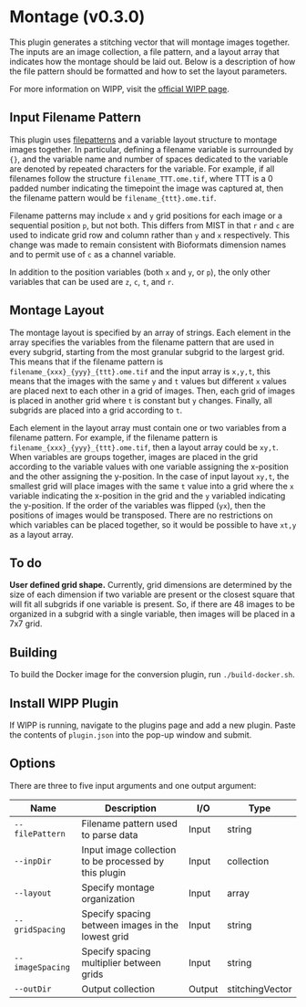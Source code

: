 # Montage (v0.3.0)

This plugin generates a stitching vector that will montage images together. The
inputs are an image collection, a file pattern, and a layout array that
indicates how the montage should be laid out. Below is a description of how the
file pattern should be formatted and how to set the layout parameters.

For more information on WIPP, visit the
[official WIPP page](https://isg.nist.gov/deepzoomweb/software/wipp).

## Input Filename Pattern

This plugin uses
[filepatterns](https://github.com/USNISTGOV/MIST/wiki/User-Guide#input-parameters)
and a variable layout structure to montage images together. In particular,
defining a filename variable is surrounded by `{}`, and the variable name and
number of spaces dedicated to the variable are denoted by repeated characters
for the variable. For example, if all filenames follow the structure
`filename_TTT.ome.tif`, where TTT is a 0 padded number indicating the timepoint
the image was captured at, then the filename pattern would be
`filename_{ttt}.ome.tif`.

Filename patterns may include `x` and `y` grid positions for each image or a
sequential position `p`, but not both. This differs from MIST in that `r` and
`c` are used to indicate grid row and column rather than `y` and `x`
respectively. This change was made to remain consistent with Bioformats
dimension names and to permit use of `c` as a channel variable.

In addition to the position variables (both `x` and `y`, or `p`), the only other
variables that can be used are `z`, `c`, `t`, and `r`.

## Montage Layout

The montage layout is specified by an array of strings. Each element in the
array specifies the variables from the filename pattern that are used in every
subgrid, starting from the most granular subgrid to the largest grid. This means
that if the filename pattern is `filename_{xxx}_{yyy}_{ttt}.ome.tif` and the
input array is `x,y,t`, this means that the images with the same `y` and `t`
values but different `x` values are placed next to each other in a grid of
images. Then, each grid of images is placed in another grid where `t` is
constant but `y` changes. Finally, all subgrids are placed into a grid according
to `t`.

Each element in the layout array must contain one or two variables from a
filename pattern. For example, if the filename pattern is
`filename_{xxx}_{yyy}_{ttt}.ome.tif`, then a layout array could be `xy,t`.
When variables are groups together, images are placed in the grid according to
the variable values with one variable assigning the x-position and the other
assigning the y-position. In the case of input layout `xy,t`, the smallest grid
will place images with the same `t` value into a grid where the `x` variable
indicating the x-position in the grid and the `y` variabled indicating the
y-position. If the order of the variables was flipped (`yx`), then the positions
of images would be transposed. There are no restrictions on which variables can
be placed together, so it would be possible to have `xt,y` as a layout array.

## To do

**User defined grid shape.** Currently, grid dimensions are determined by the
size of each dimension if two variable are present or the closest square that
will fit all subgrids if one variable is present. So, if there are 48 images to
be organized in a subgrid with a single variable, then images will be placed in
a 7x7 grid.

## Building

To build the Docker image for the conversion plugin, run
`./build-docker.sh`.

## Install WIPP Plugin

If WIPP is running, navigate to the plugins page and add a new plugin. Paste the
contents of `plugin.json` into the pop-up window and submit.

## Options

There are three to five input arguments and one output argument:

| Name             | Description                                           | I/O    | Type            |
|------------------|-------------------------------------------------------|--------|-----------------|
| `--filePattern`  | Filename pattern used to parse data                   | Input  | string          |
| `--inpDir`       | Input image collection to be processed by this plugin | Input  | collection      |
| `--layout`       | Specify montage organization                          | Input  | array           |
| `--gridSpacing`  | Specify spacing between images in the lowest grid     | Input  | string          |
| `--imageSpacing` | Specify spacing multiplier between grids              | Input  | string          |
| `--outDir`       | Output collection                                     | Output | stitchingVector |
